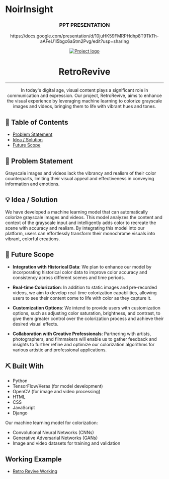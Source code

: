 # NoirInsight
<h3 align="center">PPT PRESENTATION</h3>
<p align="center">
  https://docs.google.com/presentation/d/10juHK59FMRPHdhp8T9TkTh-aAFeU1l5bgc6aStm2Pvg/edit?usp=sharing
</p>
<p align="center">
  <a href="" rel="noopener">
 <img src="static/assets/favicon.ico" alt="Project logo"></a>
</p>
<h1 align="center">RetroRevive</h3>

---

<p align="center"> In today's digital age, visual content plays a significant role in communication and expression. Our project, RetroRevive, aims to enhance the visual experience by leveraging machine learning to colorize grayscale images and videos, bringing them to life with vibrant hues and tones.
</p>

## 📝 Table of Contents

- [Problem Statement](#problem_statement)
- [Idea / Solution](#idea)
- [Future Scope](#future_scope)

## 🧐 Problem Statement <a name = "problem_statement"></a>

Grayscale images and videos lack the vibrancy and realism of their color counterparts, limiting their visual appeal and effectiveness in conveying information and emotions.

## 💡 Idea / Solution <a name = "idea"></a>

We have developed a machine learning model that can automatically colorize grayscale images and videos. This model analyzes the content and context of the grayscale input and intelligently adds color to recreate the scene with accuracy and realism. By integrating this model into our platform, users can effortlessly transform their monochrome visuals into vibrant, colorful creations.

## 🚀 Future Scope <a name = "future_scope"></a>

- **Integration with Historical Data**: We plan to enhance our model by incorporating historical color data to improve color accuracy and consistency across different scenes and time periods.

- **Real-time Colorization**: In addition to static images and pre-recorded videos, we aim to develop real-time colorization capabilities, allowing users to see their content come to life with color as they capture it.

- **Customization Options**: We intend to provide users with customization options, such as adjusting color saturation, brightness, and contrast, to give them greater control over the colorization process and achieve their desired visual effects.

- **Collaboration with Creative Professionals**: Partnering with artists, photographers, and filmmakers will enable us to gather feedback and insights to further refine and optimize our colorization algorithms for various artistic and professional applications.

## ⛏️ Built With <a name = "tech_stack"></a>

- Python
- TensorFlow/Keras (for model development)
- OpenCV (for image and video processing)
- HTML
- CSS
- JavaScript
- Django

Our machine learning model for colorization:

- Convolutional Neural Networks (CNNs)
- Generative Adversarial Networks (GANs)
- Image and video datasets for training and validation

## Working Example

- [Retro Revive Working](https://drive.google.com/file/d/1bKmZYZhf2wU8RjcAMGequAcwILHvdu1X/view?usp=sharing)

